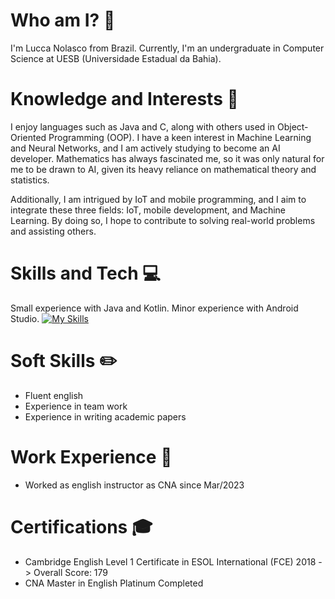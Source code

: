 # Who am I? 🤔
I'm Lucca Nolasco from Brazil. 
Currently, I'm an undergraduate in Computer Science at UESB (Universidade Estadual da Bahia). 

# Knowledge and Interests 🧪
I enjoy languages such as Java and C, along with others used in Object-Oriented Programming (OOP). I have a keen interest in Machine Learning and Neural Networks, and I am actively studying to become an AI developer. Mathematics has always fascinated me, so it was only natural for me to be drawn to AI, given its heavy reliance on mathematical theory and statistics.

Additionally, I am intrigued by IoT and mobile programming, and I aim to integrate these three fields: IoT, mobile development, and Machine Learning. By doing so, I hope to contribute to solving real-world problems and assisting others.

# Skills and Tech 💻
Small experience with Java and Kotlin. Minor experience with Android Studio.
[![My Skills](https://skillicons.dev/icons?i=java)](https://skillicons.dev)

# Soft Skills ✏️
- Fluent english
- Experience in team work
- Experience in writing academic papers

# Work Experience 👷
- Worked as english instructor as CNA since Mar/2023

# Certifications 🎓
- Cambridge English Level 1 Certificate in ESOL International (FCE) 2018 -> Overall Score: 179
- CNA Master in English Platinum Completed
 
